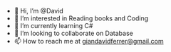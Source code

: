 - 👋 Hi, I’m @David
- 👀 I’m interested in Reading books and Coding
- 🌱 I’m currently learning C#
- 💞️ I’m looking to collaborate on Database
- 📫 How to reach me at giandavidferrer@gmail.com

<!---
David04082002/David04082002 is a ✨ special ✨ repository because its `README.md` (this file) appears on your GitHub profile.
You can click the Preview link to take a look at your changes.
--->
